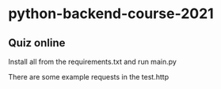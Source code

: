 # python-backend-course-2021

## Quiz online

Install all from the requirements.txt and run main.py  

There are some example requests in the test.http